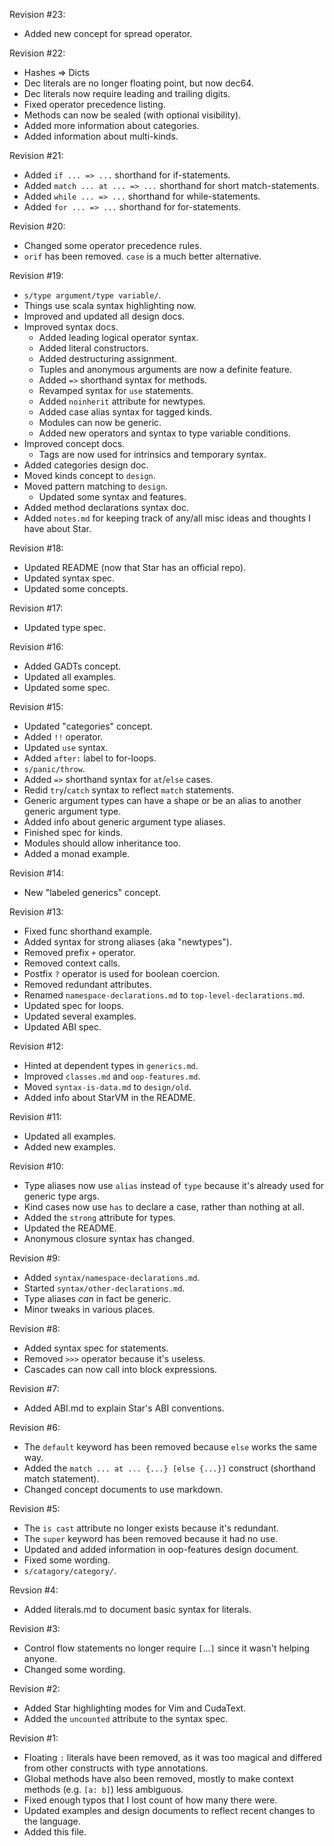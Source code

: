 Revision #23:
- Added new concept for spread operator.

Revision #22:
- Hashes => Dicts
- Dec literals are no longer floating point, but now dec64.
- Dec literals now require leading and trailing digits.
- Fixed operator precedence listing.
- Methods can now be sealed (with optional visibility).
- Added more information about categories.
- Added information about multi-kinds.

Revision #21:
- Added `if ... => ...` shorthand for if-statements.
- Added `match ... at ... => ...` shorthand for short match-statements.
- Added `while ... => ...` shorthand for while-statements.
- Added `for ... => ...` shorthand for for-statements.

Revision #20:
- Changed some operator precedence rules.
- `orif` has been removed. `case` is a much better alternative.

Revision #19:
- `s/type argument/type variable/`.
- Things use scala syntax highlighting now.
- Improved and updated all design docs.
- Improved syntax docs.
	- Added leading logical operator syntax.
	- Added literal constructors.
	- Added destructuring assignment.
	- Tuples and anonymous arguments are now a definite feature.
	- Added `=>` shorthand syntax for methods.
	- Revamped syntax for `use` statements.
	- Added `noinherit` attribute for newtypes.
	- Added case alias syntax for tagged kinds.
	- Modules can now be generic.
	- Added new operators and syntax to type variable conditions.
- Improved concept docs.
	- Tags are now used for intrinsics and temporary syntax.
- Added categories design doc.
- Moved kinds concept to `design`.
- Moved pattern matching to `design`.
	- Updated some syntax and features.
- Added method declarations syntax doc.
- Added `notes.md` for keeping track of any/all misc ideas and thoughts I have about Star.

Revision #18:
- Updated README (now that Star has an official repo).
- Updated syntax spec.
- Updated some concepts.

Revision #17:
- Updated type spec.

Revision #16:
- Added GADTs concept.
- Updated all examples.
- Updated some spec.

Revision #15:
- Updated "categories" concept.
- Added `!!` operator.
- Updated `use` syntax.
- Added `after:` label to for-loops.
- `s/panic/throw`.
- Added `=>` shorthand syntax for `at`/`else` cases.
- Redid `try`/`catch` syntax to reflect `match` statements.
- Generic argument types can have a shape or be an alias to another generic argument type.
- Added info about generic argument type aliases.
- Finished spec for kinds.
- Modules should allow inheritance too.
- Added a monad example.

Revision #14:
- New "labeled generics" concept.

Revision #13:
- Fixed func shorthand example.
- Added syntax for strong aliases (aka "newtypes").
- Removed prefix `+` operator.
- Removed context calls.
- Postfix `?` operator is used for boolean coercion.
- Removed redundant attributes.
- Renamed `namespace-declarations.md` to `top-level-declarations.md`.
- Updated spec for loops.
- Updated several examples.
- Updated ABI spec.

Revision #12:
- Hinted at dependent types in `generics.md`.
- Improved `classes.md` and `oop-features.md`.
- Moved `syntax-is-data.md` to `design/old`.
- Added info about StarVM in the README.

Revision #11:
- Updated all examples.
- Added new examples.

Revision #10:
- Type aliases now use `alias` instead of `type` because it's already used for generic type args.
- Kind cases now use `has` to declare a case, rather than nothing at all.
- Added the `strong` attribute for types.
- Updated the README.
- Anonymous closure syntax has changed.

Revision #9:
- Added `syntax/namespace-declarations.md`.
- Started `syntax/other-declarations.md`.
- Type aliases *can* in fact be generic.
- Minor tweaks in various places.

Revision #8:
- Added syntax spec for statements.
- Removed `>>>` operator because it's useless.
- Cascades can now call into block expressions.

Revision #7:
- Added ABI.md to explain Star's ABI conventions.

Revision #6:
- The `default` keyword has been removed because `else` works the same way.
- Added the `match ... at ... {...} [else {...}]` construct (shorthand match statement).
- Changed concept documents to use markdown.

Revision #5:
- The `is cast` attribute no longer exists because it's redundant.
- The `super` keyword has been removed because it had no use.
- Updated and added information in oop-features design document.
- Fixed some wording.
- `s/catagory/category/`.

Revsion #4:
- Added literals.md to document basic syntax for literals.

Revision #3:
- Control flow statements no longer require `[`...`]` since it wasn't helping anyone.
- Changed some wording.

Revision #2:
- Added Star highlighting modes for Vim and CudaText.
- Added the `uncounted` attribute to the syntax spec.

Revision #1:
- Floating `:` literals have been removed, as it was too magical and differed from other constructs with type annotations.
- Global methods have also been removed, mostly to make context methods (e.g. `[a: b]`) less ambiguous.
- Fixed enough typos that I lost count of how many there were.
- Updated examples and design documents to reflect recent changes to the language.
- Added this file.